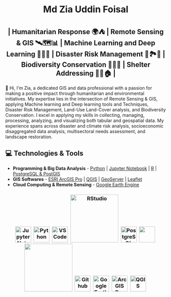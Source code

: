<h1 align="center"> Md Zia Uddin Foisal </h1>
<h2 align="center">
| Humanitarian Response 🌍⛺ | Remote Sensing & GIS 🛰️🗺️📊 | Machine Learning and Deep Learning 🤖💡🧠 | Disaster Risk Management 🌊🏞️🔄 | Biodiversity Conservation 🌱🐘🌳 | Shelter Addressing 🤝⛺🏠 |
</h2>
👋 Hi, I'm Zia, a dedicated GIS and data professional with a passion for making a positive impact through humanitarian and environmental initiatives. My expertise lies in the intersection of Remote Sensing & GIS, applying Machine learning and Deep learning tools and Techniques, Disaster Risk Management, Land-Use Land-Cover analysis, and Biodiversity Conservation. I excel in applying my skills in collecting, managing, processing, analyzing, and visualizing both tabular and geospatial data. My experience spans across disaster and climate risk analysis, socioeconomic disaggregated data analysis, multisectoral needs assessment, and landscape restoration.

## 💻 Technologies & Tools
- **Programming & Big Data Analysis** - [Python](https://docs.conda.io/en/latest/miniconda.html) | [Jupyter Notebook](https://jupyter.org/) | [R](https://www.r-project.org/about.html) | [PostgreSQL & PostGIS](https://en.wikipedia.org/wiki/PostgreSQL#/media/File:Postgresql_elephant.svg)
- **GIS Softwares** - [ESRI ArcGIS Pro](https://www.esri.com/en-us/arcgis/products/arcgis-pro/overview) | [QGIS](https://qgis.org/en/site/) | [GeoServer](https://geoserver.org/) | [Leaflet](https://leafletjs.com/)
- **Cloud Computing & Remote Sensing** - [Google Earth Engine](https://earthengine.google.com/)

<h3 align="center">
  
<img src="https://upload.wikimedia.org/wikipedia/commons/thumb/3/38/Jupyter_logo.svg/1200px-Jupyter_logo.svg.png" width="50" title="Jupyter Notebooks" />&nbsp;
<img src="https://upload.wikimedia.org/wikipedia/commons/thumb/c/c3/Python-logo-notext.svg/1200px-Python-logo-notext.svg.png" width="50" title="Python" />&nbsp;
<img src="https://cdn.jsdelivr.net/gh/devicons/devicon/icons/vscode/vscode-original.svg" width="50;" title ="VS Code" />&nbsp;
<img src = "https://www.rstudio.com/wp-content/uploads/2018/10/RStudio-Logo-flat.svg" width = "150;" title ="RStudio"/>&nbsp;
<img src = "https://www.postgresql.org/media/img/about/press/elephant.png" width = "50" title = "PostgreSQL and PostGIS" />&nbsp;
<img src="https://cdn.jsdelivr.net/gh/devicons/devicon/icons/javascript/javascript-original.svg" width="50" />&nbsp;
<img src = "https://leafletjs.com/docs/images/logo.png" width = "150" />&nbsp;
<img src="https://github.githubassets.com/images/modules/logos_page/GitHub-Mark.png" width="50" title="Github"/>&nbsp;
<img src="https://earthengine.google.com/static/images/earth-engine-logo.png" width="50" title="Google Earth Engine" />&nbsp;
<img src="https://www.esri.com/content/dam/esrisites/en-us/common/icons/product-logos/ArcGIS-Pro.png" width="50" title="ArcGIS Pro" />&nbsp;
<img src="https://upload.wikimedia.org/wikipedia/commons/thumb/9/91/QGIS_logo_new.svg/1200px-QGIS_logo_new.svg.png" width="50" title="QGIS" />&nbsp;

</h3>

<!---
zia-foisal/zia-foisal is a ✨ special ✨ repository because its `README.md` (this file) appears on your GitHub profile.
You can click the Preview link to take a look at your changes.
--->
